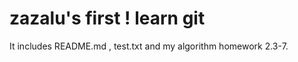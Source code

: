# zazalu's first ! learn git 

It includes README.md , test.txt and my algorithm homework 2.3-7.



